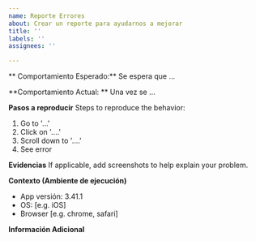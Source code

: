 ```yaml
---
name: Reporte Errores
about: Crear un reporte para ayudarnos a mejorar
title: ''
labels: ''
assignees: ''

---
```


** Comportamiento Esperado:**
Se espera que ...

**Comportamiento Actual: **
Una vez se ...

**Pasos a reproducir**
Steps to reproduce the behavior:
1. Go to '...'
2. Click on '....'
3. Scroll down to '....'
4. See error

**Evidencias**
If applicable, add screenshots to help explain your problem.

**Contexto (Ambiente de ejecución)**
 - App versión: 3.41.1  
 - OS: [e.g. iOS]
 - Browser [e.g. chrome, safari]

**Información Adicional**
